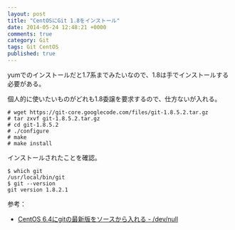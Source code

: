 ```yaml
---
layout: post
title: "CentOSにGit 1.8をインストール"
date: 2014-05-24 12:48:21 +0000
comments: true
category: Git
tags: Git CentOS
published: true
---
```


yumでのインストールだと1.7系までみたいなので、1.8は手でインストールする必要がある。

個人的に使いたいものがどれも1.8委譲を要求するので、仕方ないが入れる。

```
# wget https://git-core.googlecode.com/files/git-1.8.5.2.tar.gz
# tar zxvf git-1.8.5.2.tar.gz
# cd git-1.8.5.2
# ./configure
# make 
# make install
```

インストールされたことを確認。

```
$ which git
/usr/local/bin/git
$ git --version
git version 1.8.2.1
```

参考：
- [CentOS 6.4にgitの最新版をソースから入れる - /dev/null](http://gitpub.hatenablog.com/entry/2013/07/04/001010)